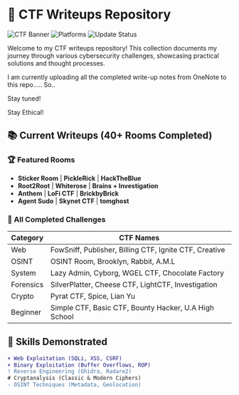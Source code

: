 # 🚩 CTF Writeups Repository

![CTF Banner](https://img.shields.io/badge/Collection-30%2B_CTFs-blueviolet) 
![Platforms](https://img.shields.io/badge/Platforms-TryHackMe%2C_CTFd%2C_HTB-informational) 
![Update Status](https://img.shields.io/badge/Status-Active_Uploads-brightgreen)

Welcome to my CTF writeups repository! This collection documents my journey through various cybersecurity challenges, showcasing practical solutions and thought processes. 

I am currently uploading all the completed write-up notes from OneNote to this repo..... So..

Stay tuned! 

Stay Ethical!

## 📚 Current Writeups (40+ Rooms Completed)

### 🏆 Featured Rooms
- **Sticker Room** | **PickleRick** | **HackTheBlue**
- **Root2Root** | **Whiterose** | **Brains + Investigation**
- **Anthem** | **LoFi CTF** | **BrickbyBrick**
- **Agent Sudo** | **Skynet CTF** | **tomghost**

### 🌟 All Completed Challenges
| Category        | CTF Names                                                                 |
|-----------------|---------------------------------------------------------------------------|
| Web             | FowSniff, Publisher, Billing CTF, Ignite CTF, Creative                   |
| OSINT           | OSINT Room, Brooklyn, Rabbit, A.M.L                                      |
| System          | Lazy Admin, Cyborg, WGEL CTF, Chocolate Factory                          |
| Forensics       | SilverPlatter, Cheese CTF, LightCTF, Investigation                       |
| Crypto          | Pyrat CTF, Spice, Lian Yu                                                |
| Beginner        | Simple CTF, Basic CTF, Bounty Hacker, U.A High School                    |

## 🔧 Skills Demonstrated
```diff
+ Web Exploitation (SQLi, XSS, CSRF)
+ Binary Exploitation (Buffer Overflows, ROP)
! Reverse Engineering (Ghidra, Radare2)
# Cryptanalysis (Classic & Modern Ciphers)
- OSINT Techniques (Metadata, Geolocation)
